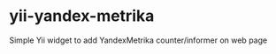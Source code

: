 yii-yandex-metrika
==================

Simple Yii widget to add YandexMetrika counter/informer on web page
